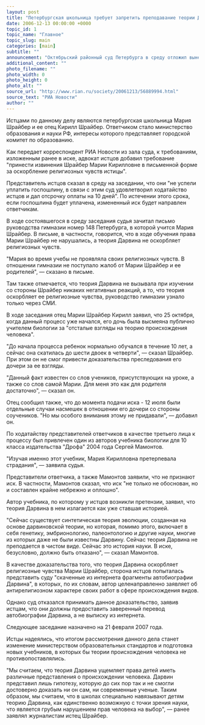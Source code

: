 ```yaml
---
layout: post
title: "Петербургская школьница требует запретить преподавание теории Дарвина"
date: 2006-12-13 00:00:00 +0000
topic_id: 1
topic_name: "Главное"
topic_slug: main
categories: [main]
subtitle: ""
announcement: "Октябрьский районный суд Петербурга в среду отложил вынесение решения по иску петербургской школьницы, требующей запретить преподавание теории происхождения видов Дарвина в школах как доминирующей."
additional_content: ""
photo_filename: ""
photo_width: 0
photo_height: 0
photo_alt: ""
source_url: "http://www.rian.ru/society/20061213/56889994.html"
source_text: "РИА Новости"
author: ""
---
```

Истцами по данному делу являются петербургская школьница Мария Шрайбер и ее отец Кирилл Шрайбер. Ответчиком стало министерство образования и науки РФ, интересы которого представляет городской комитет по образованию.

Как передает корреспондент РИА Новости из зала суда, к требованиям, изложенным ранее в иске, адвокат истцов добавил требование "принести извинения Шрайбер Марии Кирилловне в письменной форме за оскорбление религиозных чувств истицы".

Представитель истцов сказал в среду на заседании, что они "не успели уплатить госпошлину, в связи с этим суд удовлетворил ходатайство истцов и дал отсрочку оплаты на 10 дней". По истечении этого срока, если госпошлина будет уплачена, измененный иск будет направлен ответчикам. 

В ходе состоявшегося в среду заседания судья зачитал письмо руководства гимназии номер 148 Петербурга, в которой учится Мария Шрайбер. В письме, в частности, говорится, что в ходе обучения права Марии Шрайбер не нарушались, а теория Дарвина не оскорбляет религиозных чувств.

"Мария во время учебы не проявляла своих религиозных чувств. В отношении гимназии не поступало жалоб от Марии Шрайбер и ее родителей", &mdash; сказано в письме.

Там также отмечается, что теория Дарвина не вызывала при изучении со стороны Шрайбер никаких негативных реакций, а то, что теория оскорбляет ее религиозные чувства, руководство гимназии узнало только через СМИ.

В ходе заседания отец Марии Шрайбер Кирилл заявил, что 25 октября, когда данный процесс уже начался, его дочь была высмеяна публично учителем биологии за "отсталые взгляды на теорию происхождения человека".

"До начала процесса ребенок нормально обучался в течение 10 лет, а сейчас она скатилась до шести двоек в четверти", &mdash; сказал Шрайбер. При этом он не смог привести доказательства преследования его дочери за ее взгляды.

"Данный факт известен со слов учеников, присутствующих на уроке, а также со слов самой Марии. Для меня это как для родителя достаточно", &mdash; сказал он.

Отец сообщил также, что до момента подачи иска - 12 июля были отдельные случаи насмешек в отношении его дочери со стороны соучеников. "Но мы особого внимания этому не придавали", &mdash; добавил он.

По ходатайству представителей ответчиков в качестве третьего лица к процессу был привлечен один из авторов учебника биологии для 10 класса издательства "Дрофа" 2004 года Сергей Мамонтов.

"Изучая именно этот учебник, Мария Кирилловна претерпевала страдания", &mdash; заявила судья.

Представители ответчика, а также Мамонтов заявили, что не признают иск. В частности, Мамонтов сказал, что иск "не только не обоснован, но и составлен крайне небрежно и оплошно".

Автор учебника, по которому у истцов возникли претензии, заявил, что теория Дарвина в нем излагается как уже ставшая историей.

"Сейчас существует синтетическая теория эволюции, созданная на основе дарвиновской теории, но которая, помимо этого, включает в себя генетику, эмбрионологию, палеонтологию и другие науки, многие из которых даже не были известны Дарвину. Сейчас теория Дарвина не преподается в чистом виде. Сейчас это история науки. В иске, безусловно, должно быть отказано", &mdash; сказал Мамонтов.

В качестве доказательства того, что теория Дарвина оскорбляет религиозные чувства Марии Шрайбер, сторона истцов попыталась представить суду "скаченные из интернета фрагменты автобиографии Дарвина", в которых, по их словам, автор целенаправленно заявляет об антирелигиозном характере своих работ в сфере происхождения видов.

Однако суд отказался принимать данное доказательство, заявив истцам, что они должны предоставить заверенный перевод автобиографии Дарвина, а не выписку из интернета.

Следующее заседание назначено на 21 февраля 2007 года.

Истцы надеялись, что итогом рассмотрения данного дела станет изменение министерством образовательных стандартов и подготовка новых учебников, в которых бы теории происхождения человека не противопоставлялись. 

"Мы считаем, что теория Дарвина ущемляет права детей иметь различные представления о происхождении человека. Дарвин представил лишь гипотезу, которую до сих пор так и не смогли достоверно доказать ни он сам, ни современные ученые. Таким образом, мы считаем, что в школах специально навязывают детям теорию Дарвина, как единственно возможную с точки зрения науки, что является грубым нарушением прав человека на выбор", &mdash; ранее заявлял журналистам истец Шрайбер.

